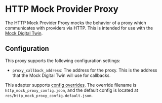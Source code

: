 # HTTP Mock Provider Proxy

The HTTP Mock Provider Proxy mocks the behavior of a proxy which communicates with providers via HTTP. This is intended for use with the [Mock Digital Twin](../../mocks/mock_digital_twin/).

## Configuration

This proxy supports the following configuration settings:

- `proxy_callback_address`: The address for the proxy. This is the address that the Mock Digital Twin will use for callbacks.

This adapter supports [config overrides](../../../docs/config-overrides.md). The override filename is `http_mock_proxy_config.json`, and the default config is located at `res/http_mock_proxy_config.default.json`.
